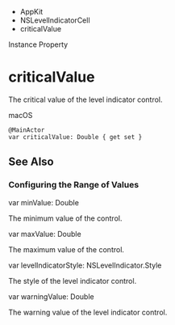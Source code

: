 

- AppKit
- NSLevelIndicatorCell
-  criticalValue 

Instance Property

# criticalValue

The critical value of the level indicator control.

macOS

``` source
@MainActor
var criticalValue: Double { get set }
```

## See Also

### Configuring the Range of Values

var minValue: Double

The minimum value of the control.

var maxValue: Double

The maximum value of the control.

var levelIndicatorStyle: NSLevelIndicator.Style

The style of the level indicator control.

var warningValue: Double

The warning value of the level indicator control.

